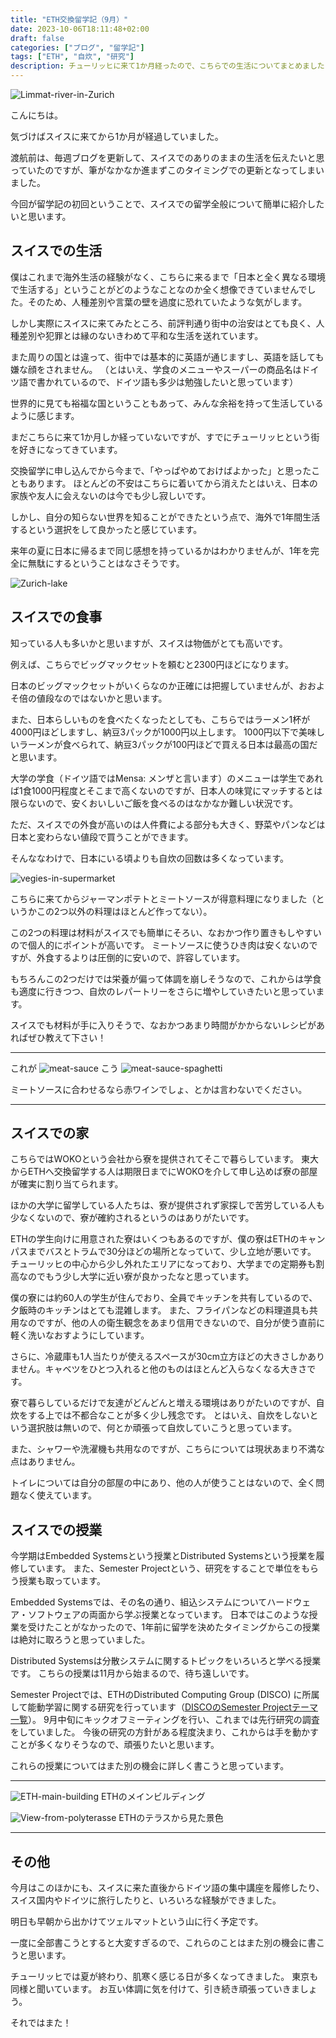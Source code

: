 ```yaml
---
title: "ETH交換留学記（9月）"
date: 2023-10-06T18:11:48+02:00
draft: false
categories: ["ブログ", "留学記"]
tags: ["ETH", "自炊", "研究"]
description: チューリッヒに来て1か月経ったので、こちらでの生活についてまとめました
---
```


![Limmat-river-in-Zurich](/img/2023/09/Zurich-Limmat.jpg#center)


こんにちは。

気づけばスイスに来てから1か月が経過していました。

渡航前は、毎週ブログを更新して、スイスでのありのままの生活を伝えたいと思っていたのですが、筆がなかなか進まずこのタイミングでの更新となってしまいました。

今回が留学記の初回ということで、スイスでの留学全般について簡単に紹介したいと思います。

## スイスでの生活

僕はこれまで海外生活の経験がなく、こちらに来るまで「日本と全く異なる環境で生活する」ということがどのようなことなのか全く想像できていませんでした。そのため、人種差別や言葉の壁を過度に恐れていたような気がします。

しかし実際にスイスに来てみたところ、前評判通り街中の治安はとても良く、人種差別や犯罪とは縁のないきわめて平和な生活を送れています。

また周りの国とは違って、街中では基本的に英語が通じますし、英語を話しても嫌な顔をされません。
（とはいえ、学食のメニューやスーパーの商品名はドイツ語で書かれているので、ドイツ語も多少は勉強したいと思っています）

世界的に見ても裕福な国ということもあって、みんな余裕を持って生活しているように感じます。

まだこちらに来て1か月しか経っていないですが、すでにチューリッヒという街を好きになってきています。

交換留学に申し込んでから今まで、「やっぱやめておけばよかった」と思ったこともあります。
ほとんどの不安はこちらに着いてから消えたとはいえ、日本の家族や友人に会えないのは今でも少し寂しいです。

しかし、自分の知らない世界を知ることができたという点で、海外で1年間生活するという選択をして良かったと感じています。

来年の夏に日本に帰るまで同じ感想を持っているかはわかりませんが、1年を完全に無駄にするということはなさそうです。

![Zurich-lake](/img/2023/09/Zurich-lake.jpg#center)


## スイスでの食事

知っている人も多いかと思いますが、スイスは物価がとても高いです。

例えば、こちらでビッグマックセットを頼むと2300円ほどになります。

日本のビッグマックセットがいくらなのか正確には把握していませんが、おおよそ倍の値段なのではないかと思います。

また、日本らしいものを食べたくなったとしても、こちらではラーメン1杯が4000円ほどしますし、納豆3パックが1000円以上します。
1000円以下で美味しいラーメンが食べられて、納豆3パックが100円ほどで買える日本は最高の国だと思います。

大学の学食（ドイツ語ではMensa: メンザと言います）のメニューは学生であれば1食1000円程度とそこまで高くないのですが、日本人の味覚にマッチするとは限らないので、安くおいしいご飯を食べるのはなかなか難しい状況です。

ただ、スイスでの外食が高いのは人件費による部分も大きく、野菜やパンなどは日本と変わらない値段で買うことができます。

そんななわけで、日本にいる頃よりも自炊の回数は多くなっています。

![vegies-in-supermarket](/img/2023/09/vegies.jpg#center)

こちらに来てからジャーマンポテトとミートソースが得意料理になりました（というかこの2つ以外の料理はほとんど作ってない）。

この2つの料理は材料がスイスでも簡単にそろい、なおかつ作り置きもしやすいので個人的にポイントが高いです。
ミートソースに使うひき肉は安くないのですが、外食するよりは圧倒的に安いので、許容しています。

もちろんこの2つだけでは栄養が偏って体調を崩しそうなので、これからは学食も適度に行きつつ、自炊のレパートリーをさらに増やしていきたいと思っています。

スイスでも材料が手に入りそうで、なおかつあまり時間がかからないレシピがあればぜひ教えて下さい！

---

これが
![meat-sauce](/img/2023/09/meat-sauce.jpg#center)
こう
![meat-sauce-spaghetti](/img/2023/09/spaghetti.jpg#center)

ミートソースに合わせるなら赤ワインでしょ、とかは言わないでください。

---


## スイスでの家
こちらではWOKOという会社から寮を提供されてそこで暮らしています。
東大からETHへ交換留学する人は期限日までにWOKOを介して申し込めば寮の部屋が確実に割り当てられます。

ほかの大学に留学している人たちは、寮が提供されず家探しで苦労している人も少なくないので、寮が確約されるというのはありがたいです。

ETHの学生向けに用意された寮はいくつもあるのですが、僕の寮はETHのキャンパスまでバスとトラムで30分ほどの場所となっていて、少し立地が悪いです。
チューリッヒの中心から少し外れたエリアになっており、大学までの定期券も割高なのでもう少し大学に近い寮が良かったなと思っています。


僕の寮には約60人の学生が住んでおり、全員でキッチンを共有しているので、夕飯時のキッチンはとても混雑します。
また、フライパンなどの料理道具も共用なのですが、他の人の衛生観念をあまり信用できないので、自分が使う直前に軽く洗いなおすようにしています。

さらに、冷蔵庫も1人当たりが使えるスペースが30cm立方ほどの大きさしかありません。キャベツをひとつ入れると他のものはほとんど入らなくなる大きさです。

寮で暮らしているだけで友達がどんどんと増える環境はありがたいのですが、自炊をする上では不都合なことが多く少し残念です。
とはいえ、自炊をしないという選択肢は無いので、何とか頑張って自炊していこうと思っています。

また、シャワーや洗濯機も共用なのですが、こちらについては現状あまり不満な点はありません。

トイレについては自分の部屋の中にあり、他の人が使うことはないので、全く問題なく使えています。



## スイスでの授業

今学期はEmbedded Systemsという授業とDistributed Systemsという授業を履修しています。
また、Semester Projectという、研究をすることで単位をもらう授業も取っています。


Embedded Systemsでは、その名の通り、組込システムについてハードウェア・ソフトウェアの両面から学ぶ授業となっています。
日本ではこのような授業を受けたことがなかったので、1年前に留学を決めたタイミングからこの授業は絶対に取ろうと思っていました。


Distributed Systemsは分散システムに関するトピックをいろいろと学べる授業です。
こちらの授業は11月から始まるので、待ち遠しいです。


Semester Projectでは、ETHのDistributed Computing Group (DISCO) に所属して能動学習に関する研究を行っています（[DISCOのSemester Projectテーマ一覧](https://disco.ethz.ch/theses)）。
9月中旬にキックオフミーティングを行い、これまでは先行研究の調査をしていました。
今後の研究の方針がある程度決まり、これからは手を動かすことが多くなりそうなので、頑張りたいと思います。

これらの授業についてはまた別の機会に詳しく書こうと思っています。


---
![ETH-main-building](/img/2023/09/ETH-main-building.jpg#center)
ETHのメインビルディング

![View-from-polyterasse](/img/2023/09/from-polyterasse.jpg#center)
ETHのテラスから見た景色


---



## その他

今月はこのほかにも、スイスに来た直後からドイツ語の集中講座を履修したり、スイス国内やドイツに旅行したりと、いろいろな経験ができました。

明日も早朝から出かけてツェルマットという山に行く予定です。

一度に全部書こうとすると大変すぎるので、これらのことはまた別の機会に書こうと思います。

チューリッヒでは夏が終わり、肌寒く感じる日が多くなってきました。
東京も同様と聞いています。
お互い体調に気を付けて、引き続き頑張っていきましょう。

それではまた！
